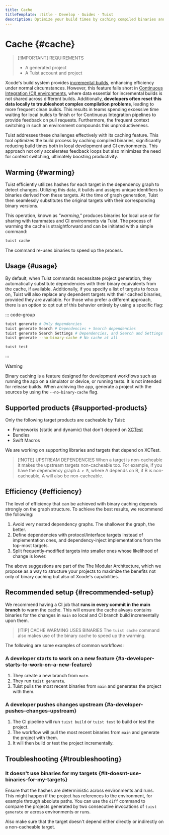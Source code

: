 ```yaml
---
title: Cache
titleTemplate: :title · Develop · Guides · Tuist
description: Optimize your build times by caching compiled binaries and sharing them across different environments.
---
```


# Cache {#cache}

> [!IMPORTANT] REQUIREMENTS
> - A <LocalizedLink href="/guides/develop/projects">generated project</LocalizedLink>
> - A <LocalizedLink href="/server/introduction/accounts-and-projects">Tuist account and project</LocalizedLink>

Xcode's build system provides [incremental builds](https://en.wikipedia.org/wiki/Incremental_build_model), enhancing efficiency under normal circumstances. However, this feature falls short in [Continuous Integration (CI) environments](https://en.wikipedia.org/wiki/Continuous_integration), where data essential for incremental builds is not shared across different builds. Additionally, **developers often reset this data locally to troubleshoot complex compilation problems**, leading to more frequent clean builds. This results in teams spending excessive time waiting for local builds to finish or for Continuous Integration pipelines to provide feedback on pull requests. Furthermore, the frequent context switching in such an environment compounds this unproductiveness.

Tuist addresses these challenges effectively with its caching feature. This tool optimizes the build process by caching compiled binaries, significantly reducing build times both in local development and CI environments. This approach not only accelerates feedback loops but also minimizes the need for context switching, ultimately boosting productivity.

## Warming {#warming}

Tuist efficiently <LocalizedLink href="/guides/develop/projects/hashing">utilizes hashes</LocalizedLink> for each target in the dependency graph to detect changes. Utilizing this data, it builds and assigns unique identifiers to binaries derived from these targets. At the time of graph generation, Tuist then seamlessly substitutes the original targets with their corresponding binary versions.

This operation, known as *"warming,"* produces binaries for local use or for sharing with teammates and CI environments via Tuist. The process of warming the cache is straightforward and can be initiated with a simple command:


```bash
tuist cache
```

The command re-uses binaries to speed up the process.

## Usage {#usage}

By default, when Tuist commands necessitate project generation, they automatically substitute dependencies with their binary equivalents from the cache, if available. Additionally, if you specify a list of targets to focus on, Tuist will also replace any dependent targets with their cached binaries, provided they are available. For those who prefer a different approach, there is an option to opt out of this behavior entirely by using a specific flag:

::: code-group
```bash [Project generation]
tuist generate # Only dependencies
tuist generate Search # Dependencies + Search dependencies
tuist generate Search Settings # Dependencies, and Search and Settings dependencies
tuist generate --no-binary-cache # No cache at all
```

```bash [Testing]
tuist test
```
:::

> [!WARNING]
> Binary caching is a feature designed for development workflows such as running the app on a simulator or device, or running tests. It is not intended for release builds. When archiving the app, generate a project with the sources by using the `--no-binary-cache` flag.

## Supported products {#supported-products}

Only the following target products are cacheable by Tuist:

- Frameworks (static and dynamic) that don't depend on [XCTest](https://developer.apple.com/documentation/xctest)
- Bundles
- Swift Macros

We are working on supporting libraries and targets that depend on XCTest.

> [!NOTE] UPSTREAM DEPENDENCIES
> When a target is non-cacheable it makes the upstream targets non-cacheable too. For example, if you have the dependency graph `A > B`, where A depends on B, if B is non-cacheable, A will also be non-cacheable.

## Efficiency {#efficiency}

The level of efficiency that can be achieved with binary caching depends strongly on the graph structure. To achieve the best results, we recommend the following:

1. Avoid very nested dependency graphs. The shallower the graph, the better.
2. Define dependencies with protocol/interface targets instead of implementation ones, and dependency-inject implementations from the top-most targets.
3. Split frequently-modified targets into smaller ones whose likelihood of change is lower.

The above suggestions are part of the <LocalizedLink href="/guides/develop/projects/tma-architecture">The Modular Architecture</LocalizedLink>, which we propose as a way to structure your projects to maximize the benefits not only of binary caching but also of Xcode's capabilities.

## Recommended setup {#recommended-setup}

We recommend having a CI job that **runs in every commit in the main branch** to warm the cache. This will ensure the cache always contains binaries for the changes in `main` so local and CI branch build incrementally upon them.

> [!TIP] CACHE WARMING USES BINARIES
> The `tuist cache` command also makes use of the binary cache to speed up the warming.

The following are some examples of common workflows:

### A developer starts to work on a new feature {#a-developer-starts-to-work-on-a-new-feature}

1. They create a new branch from `main`.
2. They run `tuist generate`.
3. Tuist pulls the most recent binaries from `main` and generates the project with them.

### A developer pushes changes upstream {#a-developer-pushes-changes-upstream}

1. The CI pipeline will run `tuist build` or `tuist test` to build or test the project.
2. The workflow will pull the most recent binaries from `main` and generate the project with them.
3. It will then build or test the project incrementally.

## Troubleshooting {#troubleshooting}

### It doesn't use binaries for my targets {#it-doesnt-use-binaries-for-my-targets}

Ensure that the <LocalizedLink href="/guides/develop/projects/hashing#debugging">hashes are deterministic</LocalizedLink> across environments and runs. This might happen if the project has references to the environment, for example through absolute paths. You can use the `diff` command to compare the projects generated by two consecutive invocations of `tuist generate` or across environments or runs.

Also make sure that the target doesn't depend either directly or indirectly on a <LocalizedLink href="/guides/develop/build/cache.html#cacheable-products">non-cacheable target</LocalizedLink>.
